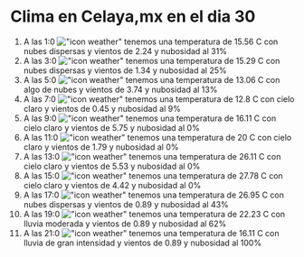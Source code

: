 # Clima en Celaya,mx en el dia 30

1. A las 1:0 !["icon weather"](http://openweathermap.org/img/w/03n.png) tenemos una temperatura de 15.56 C con nubes dispersas y  vientos de 2.24 y nubosidad al 31%
1. A las 3:0 !["icon weather"](http://openweathermap.org/img/w/03n.png) tenemos una temperatura de 15.29 C con nubes dispersas y  vientos de 1.34 y nubosidad al 25%
1. A las 5:0 !["icon weather"](http://openweathermap.org/img/w/02n.png) tenemos una temperatura de 13.06 C con algo de nubes y  vientos de 3.74 y nubosidad al 13%
1. A las 7:0 !["icon weather"](http://openweathermap.org/img/w/01n.png) tenemos una temperatura de 12.8 C con cielo claro y  vientos de 0.45 y nubosidad al 9%
1. A las 9:0 !["icon weather"](http://openweathermap.org/img/w/01d.png) tenemos una temperatura de 16.11 C con cielo claro y  vientos de 5.75 y nubosidad al 0%
1. A las 11:0 !["icon weather"](http://openweathermap.org/img/w/01d.png) tenemos una temperatura de 20 C con cielo claro y  vientos de 1.79 y nubosidad al 0%
1. A las 13:0 !["icon weather"](http://openweathermap.org/img/w/01d.png) tenemos una temperatura de 26.11 C con cielo claro y  vientos de 5.53 y nubosidad al 0%
1. A las 15:0 !["icon weather"](http://openweathermap.org/img/w/01d.png) tenemos una temperatura de 27.78 C con cielo claro y  vientos de 4.42 y nubosidad al 0%
1. A las 17:0 !["icon weather"](http://openweathermap.org/img/w/03d.png) tenemos una temperatura de 26.95 C con nubes dispersas y  vientos de 0.89 y nubosidad al 43%
1. A las 19:0 !["icon weather"](http://openweathermap.org/img/w/10d.png) tenemos una temperatura de 22.23 C con lluvia moderada y  vientos de 0.89 y nubosidad al 62%
1. A las 21:0 !["icon weather"](http://openweathermap.org/img/w/10n.png) tenemos una temperatura de 16.11 C con lluvia de gran intensidad y  vientos de 0.89 y nubosidad al 100%
